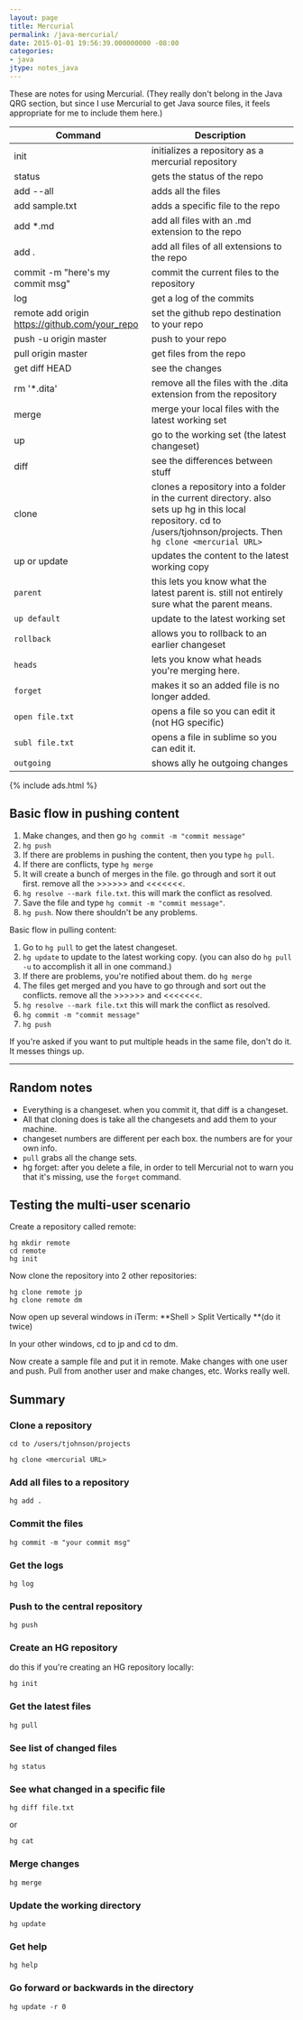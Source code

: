 ```yaml
---
layout: page
title: Mercurial
permalink: /java-mercurial/
date: 2015-01-01 19:56:39.000000000 -08:00
categories:
- java
jtype: notes_java
---
```


These are notes for using Mercurial. (They really don't belong in the Java QRG section, but since I use Mercurial to get Java source files, it feels appropriate for me to include them here.)

| Command | Description |
|-------|--------|
| init | initializes a repository as a mercurial repository |
| status | gets the status of the repo |
| add --all | adds all the files |
| add sample.txt | adds a specific file to the repo |
| add *.md | add all files with an .md extension to the repo |
| add . | add all files of all extensions to the repo |
| commit -m "here's my commit msg" | commit the current files to the repository |
| log | get a log of the commits |
| remote add origin https://github.com/your_repo | set the github repo destination to your repo |
| push -u origin master | push to your repo |
| pull origin master | get files from the repo |
| get diff HEAD | see the changes |
| rm '*.dita' | remove all the files with the .dita extension from the repository |
| merge | merge your local files with the latest working set |
| up | go to the working set (the latest changeset) |
| diff | see the differences between stuff |
| clone | clones a repository into a folder in the current directory. also sets up hg in this local repository. cd to /users/tjohnson/projects. Then `hg clone <mercurial URL>` |
| up or update | updates the content to the latest working copy |
| `parent` | this lets you know what the latest parent is. still not entirely sure what the parent means. |
| `up default` | update to the latest working set |
| `rollback` | allows you to rollback to an earlier changeset |
| `heads` | lets you know what heads you're merging here. |
| `forget` | makes it so an added file is no longer added. |
| `open file.txt` | opens a file so you can edit it (not HG specific) |
| `subl file.txt` | opens a file in sublime so you can edit it. |
| `outgoing` | shows ally he outgoing changes |

{% include ads.html %}

## Basic flow in pushing content

1.  Make changes, and then go `hg commit -m "commit message"`
2.  `hg push`
3.  If there are problems in pushing the content, then you type `hg pull`.
4.  If there are conflicts, type `hg merge`
5.  It will create a bunch of merges in the file. go through and sort it out first. remove all the >>>>>> and <<<<<<<.
6.  `hg resolve --mark file.txt`. this will mark the conflict as resolved.
7.  Save the file and type `hg commit -m "commit message"`.
8.  `hg push`. Now there shouldn't be any problems.

Basic flow in pulling content:

1.  Go to `hg pull` to get the latest changeset.
2.  `hg update` to update to the latest working copy. (you can also do `hg pull -u` to accomplish it all in one command.)
3.  If there are problems, you're notified about them. do `hg merge`
4.  The files get merged and you have to go through and sort out the conflicts. remove all the >>>>>> and <<<<<<<.
5.  `hg resolve --mark file.txt` this will mark the conflict as resolved.
6.  `hg commit -m "commit message"`
7.  `hg push`

If you're asked if you want to put multiple heads in the same file, don't do it. It messes things up.

* * *

## Random notes

* Everything is a changeset. when you commit it, that diff is a changeset.
* All that cloning does is take all the changesets and add them to your machine.
* changeset numbers are different per each box. the numbers are for your own info.
* `pull` grabs all the change sets.
* hg forget: after you delete a file, in order to tell Mercurial not to warn you that it's missing, use the `forget` command.

## Testing the multi-user scenario

Create a repository called remote:

```
hg mkdir remote
cd remote
hg init
```

Now clone the repository into 2 other repositories:

```
hg clone remote jp
hg clone remote dm
```

Now open up several windows in iTerm: **Shell > Split Vertically **(do it twice)

In your other windows, cd to jp and cd to dm.

Now create a sample file and put it in remote. Make changes with one user and push. Pull from another user and make changes, etc. Works really well.

## Summary

### Clone a repository

```
cd to /users/tjohnson/projects

hg clone <mercurial URL>
```

### Add all files to a repository

```
hg add .
```

### Commit the files

```
hg commit -m "your commit msg"
```

### Get the logs

```
hg log
```

### Push to the central repository

```
hg push
```

### Create an HG repository

do this if you're creating an HG repository locally:

```
hg init
```

### Get the latest files

```
hg pull
```

### See list of changed files

```
hg status
```

### See what changed in a specific file

```
hg diff file.txt
```
or

```
hg cat
```
### Merge changes

```
hg merge
```

### Update the working directory

```
hg update
```

### Get help

```
hg help
```

### Go forward or backwards in the directory

```
hg update -r 0
```

